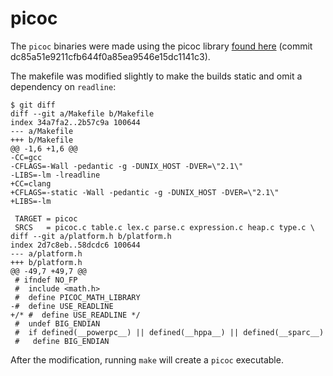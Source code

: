 # picoc

The `picoc` binaries were made using the picoc library [found here](https://gitlab.com/zsaleeba/picoc.git) (commit dc85a51e9211cfb644f0a85ea9546e15dc1141c3).

The makefile was modified slightly to make the builds static and omit a dependency on `readline`:

```
$ git diff
diff --git a/Makefile b/Makefile
index 34a7fa2..2b57c9a 100644
--- a/Makefile
+++ b/Makefile
@@ -1,6 +1,6 @@
-CC=gcc
-CFLAGS=-Wall -pedantic -g -DUNIX_HOST -DVER=\"2.1\"
-LIBS=-lm -lreadline
+CC=clang
+CFLAGS=-static -Wall -pedantic -g -DUNIX_HOST -DVER=\"2.1\"
+LIBS=-lm
 
 TARGET = picoc
 SRCS   = picoc.c table.c lex.c parse.c expression.c heap.c type.c \
diff --git a/platform.h b/platform.h
index 2d7c8eb..58dcdc6 100644
--- a/platform.h
+++ b/platform.h
@@ -49,7 +49,7 @@
 # ifndef NO_FP
 #  include <math.h>
 #  define PICOC_MATH_LIBRARY
-#  define USE_READLINE
+/* #  define USE_READLINE */
 #  undef BIG_ENDIAN
 #  if defined(__powerpc__) || defined(__hppa__) || defined(__sparc__)
 #   define BIG_ENDIAN
```

After the modification, running `make` will create a `picoc` executable.
